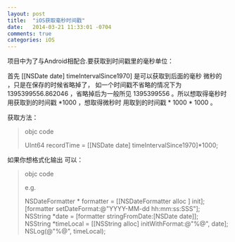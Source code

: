 ```yaml
---
layout: post
title:  "iOS获取毫秒时间戳"
date:   2014-03-21 11:33:01 -0704
comments: true
categories: iOS
---
```




项目中为了与Android相配合.要获取到时间戳里的毫秒单位：


首先  [[NSDate date] timeIntervalSince1970] 是可以获取到后面的毫秒 微秒的 ，只是在保存的时候省略掉了， 如一个时间戳不省略的情况下为 1395399556.862046 ，省略掉后为一般所见 1395399556 。所以想取得毫秒时用获取到的时间戳 *1000 ，想取得微秒时 用取到的时间戳 * 1000 * 1000 。

获取方法：

>objc code
>
>UInt64 recordTime = [[NSDate date] timeIntervalSince1970]*1000;  
>
>  

如果你想格式化输出 可以： 

>objc code
>
>e.g.
>  
>NSDateFormatter * formatter = [[NSDateFormatter alloc ] init];    
>[formatter setDateFormat:@"YYYY-MM-dd hh:mm:ss:SSS"];      
>NSString *date =  [formatter stringFromDate:[NSDate date]];    
>NSString *timeLocal = [[NSString alloc] initWithFormat:@"%@", date];   
>NSLog(@"%@", timeLocal); 
>
>
